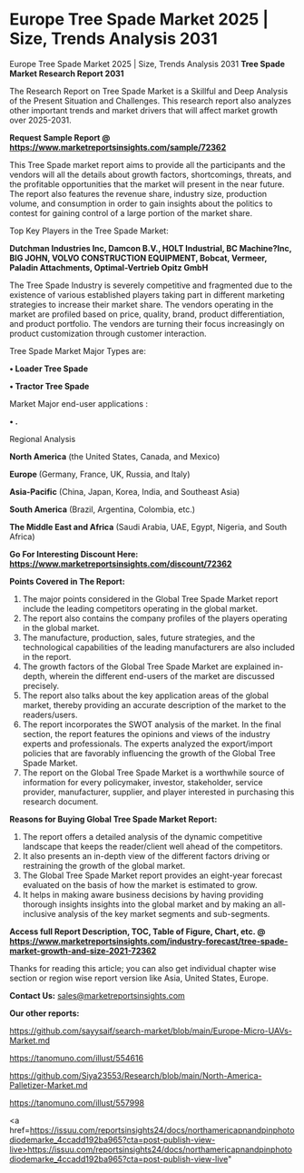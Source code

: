 # Europe Tree Spade Market 2025 | Size, Trends Analysis 2031
 Europe Tree Spade Market 2025 | Size, Trends Analysis 2031
<strong>Tree Spade Market Research Report 2031</strong>

The Research Report on Tree Spade Market is a Skillful and Deep Analysis of the Present Situation and Challenges. This research report also analyzes other important trends and market drivers that will affect market growth over 2025-2031.

<strong>Request Sample Report @ <a href=https://www.marketreportsinsights.com/sample/72362>https://www.marketreportsinsights.com/sample/72362</a></strong>

This Tree Spade market report aims to provide all the participants and the vendors will all the details about growth factors, shortcomings, threats, and the profitable opportunities that the market will present in the near future. The report also features the revenue share, industry size, production volume, and consumption in order to gain insights about the politics to contest for gaining control of a large portion of the market share.

Top Key Players in the Tree Spade Market:

<strong>Dutchman Industries Inc, Damcon B.V., HOLT Industrial, BC Machine?Inc, BIG JOHN, VOLVO CONSTRUCTION EQUIPMENT, Bobcat, Vermeer, Paladin Attachments, Optimal-Vertrieb Opitz GmbH</strong>

The Tree Spade Industry is severely competitive and fragmented due to the existence of various established players taking part in different marketing strategies to increase their market share. The vendors operating in the market are profiled based on price, quality, brand, product differentiation, and product portfolio. The vendors are turning their focus increasingly on product customization through customer interaction.

Tree Spade Market Major Types are:

<strong>• Loader Tree Spade

• Tractor Tree Spade</strong>

Market Major end-user applications :

<strong>• .</strong>

Regional Analysis

</u><strong><b>North America</b></strong> (the United States, Canada, and Mexico)

<strong><b>Europe </b></strong>(Germany, France, UK, Russia, and Italy)

<strong><b>Asia-Pacific</b></strong> (China, Japan, Korea, India, and Southeast Asia)

<strong><b>South America</b></strong> (Brazil, Argentina, Colombia, etc.)

<strong><b>The Middle East and Africa</b></strong> (Saudi Arabia, UAE, Egypt, Nigeria, and South Africa)

<strong>Go For Interesting Discount Here: <a href=https://www.marketreportsinsights.com/discount/72362>https://www.marketreportsinsights.com/discount/72362</a></strong>

<strong>Points Covered in The Report:</strong>
<ol>
  <li>The major points considered in the Global Tree Spade Market report include the leading competitors operating in the global market.</li>
  <li>The report also contains the company profiles of the players operating in the global market.</li>
  <li>The manufacture, production, sales, future strategies, and the technological capabilities of the leading manufacturers are also included in the report.</li>
  <li>The growth factors of the Global Tree Spade Market are explained in-depth, wherein the different end-users of the market are discussed precisely.</li>
  <li>The report also talks about the key application areas of the global market, thereby providing an accurate description of the market to the readers/users.</li>
  <li>The report incorporates the SWOT analysis of the market. In the final section, the report features the opinions and views of the industry experts and professionals. The experts analyzed the export/import policies that are favorably influencing the growth of the Global Tree Spade Market.</li>
  <li>The report on the Global Tree Spade Market is a worthwhile source of information for every policymaker, investor, stakeholder, service provider, manufacturer, supplier, and player interested in purchasing this research document.</li>
</ol>
<strong>Reasons for Buying Global Tree Spade Market Report:</strong>

<ol>
  <li>The report offers a detailed analysis of the dynamic competitive landscape that keeps the reader/client well ahead of the competitors.</li>
  <li>It also presents an in-depth view of the different factors driving or restraining the growth of the global market.</li>
  <li>The Global Tree Spade Market report provides an eight-year forecast evaluated on the basis of how the market is estimated to grow.</li>
  <li>It helps in making aware business decisions by having providing thorough insights insights into the global market and by making an all-inclusive analysis of the key market segments and sub-segments.</li>
</ol>
<strong>Access full Report Description, TOC, Table of Figure, Chart, etc. @ <a href=https://www.marketreportsinsights.com/industry-forecast/tree-spade-market-growth-and-size-2021-72362>https://www.marketreportsinsights.com/industry-forecast/tree-spade-market-growth-and-size-2021-72362</a></strong>


Thanks for reading this article; you can also get individual chapter wise section or region wise report version like Asia, United States, Europe.

<strong>Contact Us:</strong>
sales@marketreportsinsights.com

<strong>Our other reports:</strong>

<a href=https://github.com/sayysaif/search-market/blob/main/Europe-Micro-UAVs-Market.md>https://github.com/sayysaif/search-market/blob/main/Europe-Micro-UAVs-Market.md</a>

<a href=https://tanomuno.com/illust/554616>https://tanomuno.com/illust/554616</a>

<a href=https://github.com/Siya23553/Research/blob/main/North-America-Palletizer-Market.md>https://github.com/Siya23553/Research/blob/main/North-America-Palletizer-Market.md</a>

<a href=https://tanomuno.com/illust/557998>https://tanomuno.com/illust/557998</a>

<a href=https://issuu.com/reportsinsights24/docs/northamericapnandpinphotodiodemarke_4ccadd192ba965?cta=post-publish-view-live>https://issuu.com/reportsinsights24/docs/northamericapnandpinphotodiodemarke_4ccadd192ba965?cta=post-publish-view-live</a>"
